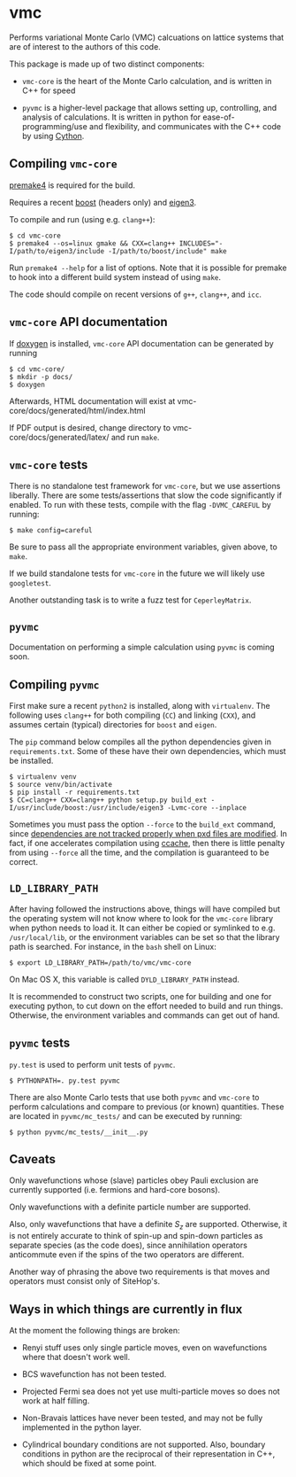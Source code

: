 vmc
===

Performs variational Monte Carlo (VMC) calcuations on lattice systems
that are of interest to the authors of this code.

This package is made up of two distinct components:

* `vmc-core` is the heart of the Monte Carlo calculation, and is written
  in C++ for speed

* `pyvmc` is a higher-level package that allows setting up, controlling,
  and analysis of calculations.  It is written in python for
  ease-of-programming/use and flexibility, and communicates with the
  C++ code by using [Cython](http://cython.org/).

Compiling `vmc-core`
--------------------

[premake4](http://industriousone.com/premake) is required for the
build.

Requires a recent [boost](http://www.boost.org/) (headers only) and
[eigen3](http://eigen.tuxfamily.org/).

To compile and run (using e.g. `clang++`):

    $ cd vmc-core
    $ premake4 --os=linux gmake && CXX=clang++ INCLUDES="-I/path/to/eigen3/include -I/path/to/boost/include" make

Run `premake4 --help` for a list of options.  Note that it is possible
for premake to hook into a different build system instead of using
`make`.

The code should compile on recent versions of `g++`, `clang++`, and `icc`.

`vmc-core` API documentation
----------------------------

If [doxygen](http://www.doxygen.org/) is installed, `vmc-core` API
documentation can be generated by running

    $ cd vmc-core/
    $ mkdir -p docs/
    $ doxygen

Afterwards, HTML documentation will exist at
vmc-core/docs/generated/html/index.html

If PDF output is desired, change directory to
vmc-core/docs/generated/latex/ and run `make`.

`vmc-core` tests
----------------

There is no standalone test framework for `vmc-core`, but we use
assertions liberally.  There are some tests/assertions that slow the
code significantly if enabled.  To run with these tests, compile with
the flag `-DVMC_CAREFUL` by running:

    $ make config=careful

Be sure to pass all the appropriate environment variables, given
above, to `make`.

If we build standalone tests for `vmc-core` in the future we will likely
use `googletest`.

Another outstanding task is to write a fuzz test for `CeperleyMatrix`.

`pyvmc`
-------

Documentation on performing a simple calculation using `pyvmc` is coming
soon.

Compiling `pyvmc`
-----------------

First make sure a recent `python2` is installed, along with `virtualenv`.
The following uses `clang++` for both compiling (`CC`) and linking (`CXX`),
and assumes certain (typical) directories for `boost` and `eigen`.

The `pip` command below compiles all the python dependencies given in
`requirements.txt`.  Some of these have their own dependencies, which
must be installed.

    $ virtualenv venv
    $ source venv/bin/activate
    $ pip install -r requirements.txt
    $ CC=clang++ CXX=clang++ python setup.py build_ext -I/usr/include/boost:/usr/include/eigen3 -Lvmc-core --inplace

Sometimes you must pass the option `--force` to the `build_ext` command,
since [dependencies are not tracked properly when pxd files are
modified](http://www.mail-archive.com/cython-dev@codespeak.net/msg09729.html).
In fact, if one accelerates compilation using
[ccache](http://ccache.samba.org/), then there is little penalty from
using `--force` all the time, and the compilation is guaranteed
to be correct.

`LD_LIBRARY_PATH`
-----------------

After having followed the instructions above, things will have
compiled but the operating system will not know where to look for the
`vmc-core` library when python needs to load it.  It can either be
copied or symlinked to e.g. `/usr/local/lib`, or the environment
variables can be set so that the library path is searched.  For
instance, in the `bash` shell on Linux:

    $ export LD_LIBRARY_PATH=/path/to/vmc/vmc-core

On Mac OS X, this variable is called `DYLD_LIBRARY_PATH` instead.

It is recommended to construct two scripts, one for building and one
for executing python, to cut down on the effort needed to build and
run things.  Otherwise, the environment variables and commands can get
out of hand.

`pyvmc` tests
-------------

`py.test` is used to perform unit tests of `pyvmc`.

    $ PYTHONPATH=. py.test pyvmc

There are also Monte Carlo tests that use both `pyvmc` and `vmc-core` to
perform calculations and compare to previous (or known) quantities.
These are located in `pyvmc/mc_tests/` and can be executed by running:

    $ python pyvmc/mc_tests/__init__.py

Caveats
-------

Only wavefunctions whose (slave) particles obey Pauli exclusion are
currently supported (i.e. fermions and hard-core bosons).

Only wavefunctions with a definite particle number are supported.

Also, only wavefunctions that have a definite $S_z$ are supported.
Otherwise, it is not entirely accurate to think of spin-up and
spin-down particles as separate species (as the code does), since
annihilation operators anticommute even if the spins of the two
operators are different.

Another way of phrasing the above two requirements is that moves and
operators must consist only of SiteHop's.

Ways in which things are currently in flux
------------------------------------------

At the moment the following things are broken:

* Renyi stuff uses only single particle moves, even on wavefunctions
  where that doesn't work well.

* BCS wavefunction has not been tested.

* Projected Fermi sea does not yet use multi-particle moves so does
  not work at half filling.

* Non-Bravais lattices have never been tested, and may not be fully
  implemented in the python layer.

* Cylindrical boundary conditions are not supported.  Also, boundary
  conditions in python are the reciprocal of their representation in
  C++, which should be fixed at some point.
